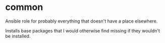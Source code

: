 # common

Ansible role for probably everything that doesn't have a place elsewhere.

Installs base packages that I would otherwise find missing if they wouldn't be installed.
